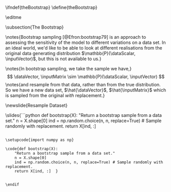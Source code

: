 \ifndef{theBootstrap}
\define{theBootstrap}

\editme


\subsection{The Bootstrap}

\notes{Bootstrap sampling [@Efron:bootstrap79] is an approach to assessing the sensitivity of the model to different variations on a data set. In an ideal world, we'd like to be able to look at different realisations from the original data generating distribution $\mathbb{P}(\dataScalar, \inputVector)$, but this is not available to us.}

\notes{In bootstrap sampling, we take the sample we have,}
$$
\dataVector, \inputMatrix \sim \mathbb{P}(\dataScalar, \inputVector)
$$
\notes{and resample from that data, rather than from the true distribution. So we have a new data set, $\hat{\dataVector}$, $\hat{\inputMatrix}$ which is sampled from the original *with* replacement.}

\newslide{Resample Dataset}

\slides{```python
def bootstrap(X):
    "Return a bootstrap sample from a data set."
    n = X.shape[0]
    ind = np.random.choice(n, n, replace=True) # Sample randomly with replacement.
    return X[ind, :]
```}

\setupcode{import numpy as np}
	
\code{def bootstrap(X):
    "Return a bootstrap sample from a data set."
    n = X.shape[0]
    ind = np.random.choice(n, n, replace=True) # Sample randomly with replacement.
    return X[ind, :]  }
	

\endif
